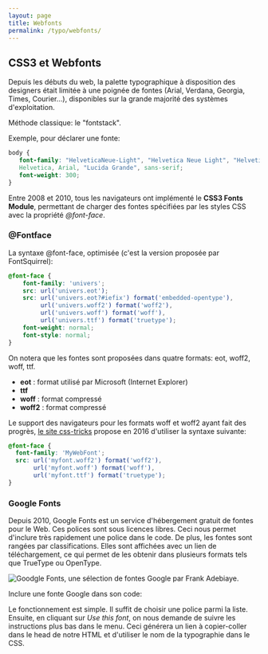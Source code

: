 ```yaml
---
layout: page
title: Webfonts
permalink: /typo/webfonts/
---
```


## CSS3 et Webfonts

Depuis les débuts du web, la palette typographique à disposition des designers était limitée à une poignée de fontes (Arial, Verdana, Georgia, Times, Courier...), disponibles sur la grande majorité des systèmes d'exploitation.

Méthode classique: le "fontstack". 

Exemple, pour déclarer une fonte: 

```css
body {
   font-family: "HelveticaNeue-Light", "Helvetica Neue Light", "Helvetica Neue", 
   Helvetica, Arial, "Lucida Grande", sans-serif; 
   font-weight: 300;
}
```

Entre 2008 et 2010, tous les navigateurs ont implémenté le **CSS3 Fonts Module**, permettant de charger des fontes spécifiées par les styles CSS avec la propriété *@font-face*.


### @Fontface

La syntaxe @font-face, optimisée (c'est la version proposée par FontSquirrel):

```css
@font-face {
    font-family: 'univers';
    src: url('univers.eot');
    src: url('univers.eot?#iefix') format('embedded-opentype'),
         url('univers.woff2') format('woff2'),
         url('univers.woff') format('woff'),
         url('univers.ttf') format('truetype');
    font-weight: normal;
    font-style: normal;
}
```

On notera que les fontes sont proposées dans quatre formats: eot, woff2, woff, ttf.

- **eot** : format utilisé par Microsoft (Internet Explorer)
- **ttf**
- **woff** : format compressé
- **woff2** : format compressé

Le support des navigateurs pour les formats woff et woff2 ayant fait des progrès, [le site css-tricks](https://css-tricks.com/snippets/css/using-font-face/) propose en 2016 d'utiliser la syntaxe suivante:

```css
@font-face {
  font-family: 'MyWebFont';
  src: url('myfont.woff2') format('woff2'),
       url('myfont.woff') format('woff'),
       url('myfont.ttf') format('truetype');
}
```

### Google Fonts

Depuis 2010, Google Fonts est un service d'hébergement gratuit de fontes pour le Web. Ces polices sont sous licences libres. Ceci nous permet d'inclure très rapidement une police dans le code. De plus, les fontes sont rangées par classifications. Elles sont affichées avec un lien de téléchargement, ce qui permet de les obtenir dans plusieurs formats tels que TrueType ou OpenType.

![Goodgle Fonts, une sélection de fontes Google par Frank Adebiaye.](/cours-typographie/img/goodgle-fonts.png)

Inclure une fonte Google dans son code:

Le fonctionnement est simple. Il suffit de choisir une police parmi la liste. Ensuite, en cliquant sur *Use this font*, on nous demande de suivre les instructions plus bas dans le menu. Ceci générera un lien à copier-coller dans le head de notre HTML et d'utiliser le nom de la typographie dans le CSS.
